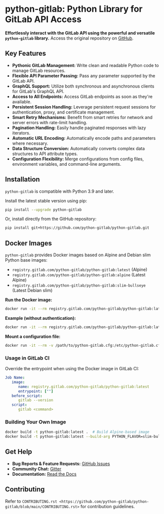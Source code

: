 <!-- python-gitlab README.md -->

# python-gitlab: Python Library for GitLab API Access

**Effortlessly interact with the GitLab API using the powerful and versatile `python-gitlab` library.**  Access the original repository on [GitHub](https://github.com/python-gitlab/python-gitlab).

## Key Features

*   **Pythonic GitLab Management:** Write clean and readable Python code to manage GitLab resources.
*   **Flexible API Parameter Passing:** Pass any parameter supported by the GitLab API.
*   **GraphQL Support:** Utilize both synchronous and asynchronous clients for GitLab's GraphQL API.
*   **Access to All Endpoints:** Access GitLab endpoints as soon as they're available.
*   **Persistent Session Handling:** Leverage persistent request sessions for authentication, proxy, and certificate management.
*   **Smart Retry Mechanisms:** Benefit from smart retries for network and server errors with rate-limit handling.
*   **Pagination Handling:** Easily handle paginated responses with lazy iterators.
*   **Automatic URL Encoding:** Automatically encode paths and parameters where necessary.
*   **Data Structure Conversion:** Automatically converts complex data structures to API attribute types.
*   **Configuration Flexibility:** Merge configurations from config files, environment variables, and command-line arguments.

## Installation

`python-gitlab` is compatible with Python 3.9 and later.

Install the latest stable version using pip:

```bash
pip install --upgrade python-gitlab
```

Or, install directly from the GitHub repository:

```bash
pip install git+https://github.com/python-gitlab/python-gitlab.git
```

## Docker Images

`python-gitlab` provides Docker images based on Alpine and Debian slim Python base images:

*   `registry.gitlab.com/python-gitlab/python-gitlab:latest` (Alpine)
*   `registry.gitlab.com/python-gitlab/python-gitlab:alpine` (Latest Alpine)
*   `registry.gitlab.com/python-gitlab/python-gitlab:slim-bullseye` (Latest Debian slim)

**Run the Docker image:**

```bash
docker run -it --rm registry.gitlab.com/python-gitlab/python-gitlab:latest <command> ...
```

**Example (without authentication):**

```bash
docker run -it --rm registry.gitlab.com/python-gitlab/python-gitlab:latest project get --id gitlab-org/gitlab
```

**Mount a configuration file:**

```bash
docker run -it --rm -v /path/to/python-gitlab.cfg:/etc/python-gitlab.cfg registry.gitlab.com/python-gitlab/python-gitlab:latest <command> ...
```

### Usage in GitLab CI

Override the entrypoint when using the Docker image in GitLab CI:

```yaml
Job Name:
   image:
      name: registry.gitlab.com/python-gitlab/python-gitlab:latest
      entrypoint: [""]
   before_script:
      gitlab --version
   script:
      gitlab <command>
```

### Building Your Own Image

```bash
docker build -t python-gitlab:latest .  # Build Alpine-based image
docker build -t python-gitlab:latest --build-arg PYTHON_FLAVOR=slim-bullseye . # Build Debian slim-based image
```

## Get Help

*   **Bug Reports & Feature Requests:** [GitHub Issues](https://github.com/python-gitlab/python-gitlab/issues)
*   **Community Chat:** [Gitter](https://gitter.im/python-gitlab/Lobby)
*   **Documentation:** [Read the Docs](http://python-gitlab.readthedocs.org/en/stable/)

## Contributing

Refer to `CONTRIBUTING.rst <https://github.com/python-gitlab/python-gitlab/blob/main/CONTRIBUTING.rst>` for contribution guidelines.